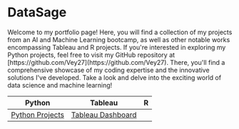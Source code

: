 # DataSage

<p>Welcome to my portfolio page! Here, you will find a collection of my projects from an AI and Machine Learning bootcamp, as well as other notable works encompassing Tableau and R projects. If you're interested in exploring my Python projects, feel free to visit my GitHub repository at [https://github.com/Vey27](https://github.com/Vey27). There, you'll find a comprehensive showcase of my coding expertise and the innovative solutions I've developed. Take a look and delve into the exciting world of data science and machine learning!</>
  

  <table>
    <thead>
      <tr>
        <th>Python</th>
        <th>Tableau</th>
        <th>R</th>
      </tr>
    </thead>
    <tbody>
      <tr>
        <td><a href="https://www.datascienceportfol.io/Vey" onclick="window.open(this.href,'_blank');return false;">Python Projects</a></td>
        <td><a href="https://public.tableau.com/app/profile/vey.damneun5377" onclick="window.open(this.href,'_blank');return false;">Tableau Dashboard</a>
  </table>
</body>





    
